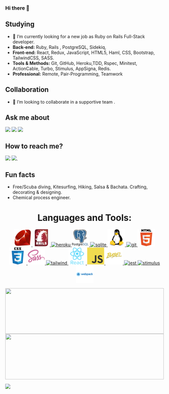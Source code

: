 
### Hi there 👋

## Studying
- 🔭 I’m currently looking for a new job as Ruby on Rails Full-Stack developer.
- **Back-end:** Ruby, Rails , PostgreSQL, Sidekiq,
- **Front-end:** React, Redux, JavaScript, HTML5, Haml, CSS, Bootstrap, TailwindCSS, SASS.
- **Tools & Methods:** Git, GitHub, Heroku,TDD, Rspec, Minitest, ActionCable, Turbo, Stimulus, AppSigna, Redis.
- **Professional:** Remote, Pair-Programming, Teamwork
  
## Collaboration
- 👯 I’m looking to collaborate in a supportive team .
## Ask me about
![](https://img.shields.io/badge/Ruby-CC342D?style=for-the-badge&logo=ruby&logoColor=white) ![](https://img.shields.io/badge/Ruby_on_Rails-CC0000?style=for-the-badge&logo=ruby-on-rails&logoColor=white) ![](https://img.shields.io/badge/JavaScript-323330?style=for-the-badge&logo=javascript&logoColor=F7DF1E) 
## How to reach me?
  [![](https://img.shields.io/badge/Gmail-D14836?style=for-the-badge&logo=gmail&logoColor=white)](https://mail.google.com/mail/?view=cm&source=mailto&to=polina.stamenova@gmail.com)  [![](https://img.shields.io/badge/LinkedIn-0077B5?style=for-the-badge&logo=linkedin&logoColor=white)](https://www.linkedin.com/in/polina-stamenova-a60766112/).
## Fun facts
- Free/Scuba diving, Kitesurfing, Hiking, Salsa & Bachata. Crafting, decorating & designing. 
- Chemical process engineer.

 <h1 align="center">Languages and Tools:</h1>
<p align="center">
    <a href="https://www.ruby-lang.org/en/" target="_blank"> 
    <img src="https://raw.githubusercontent.com/devicons/devicon/master/icons/ruby/ruby-original.svg" alt="ruby" width="55" height="55"/> 
  </a>
  <a href="https://rubyonrails.org" target="_blank"> 
    <img src="https://raw.githubusercontent.com/devicons/devicon/master/icons/rails/rails-original-wordmark.svg" alt="rails" width="55" height="55"/>
  </a>
    <a href="https://heroku.com" target="_blank"> 
    <img src="https://www.vectorlogo.zone/logos/heroku/heroku-icon.svg" alt="heroku" width="55" height="55"/>
  </a>
  <a href="https://www.postgresql.org" target="_blank"> 
    <img src="https://raw.githubusercontent.com/devicons/devicon/master/icons/postgresql/postgresql-original-wordmark.svg" alt="postgresql" width="55" height="55"/> 
  </a> 
  <a href="https://www.sqlite.org/" target="_blank"> 
    <img src="https://www.vectorlogo.zone/logos/sqlite/sqlite-icon.svg" alt="sqlite" width="55" height="55"/> 
  </a> 
    <a href="https://www.linux.org/" target="_blank">
    <img src="https://raw.githubusercontent.com/devicons/devicon/master/icons/linux/linux-original.svg" alt="linux" width="55" height="55"/>
  </a>
  <a href="https://git-scm.com/" target="_blank"> 
    <img src="https://www.vectorlogo.zone/logos/git-scm/git-scm-icon.svg" alt="git" width="55" height="55"/> 
  </a>
  <a href="https://www.w3.org/html/" target="_blank"> 
    <img src="https://raw.githubusercontent.com/devicons/devicon/master/icons/html5/html5-original-wordmark.svg" alt="html5" width="55" height="55"/>
  </a>
  <a href="https://www.w3schools.com/css/" target="_blank"> 
    <img src="https://raw.githubusercontent.com/devicons/devicon/master/icons/css3/css3-original-wordmark.svg" alt="css3" width="55" height="55"/>
  </a>
  <a href="https://sass-lang.com" target="_blank"> 
    <img src="https://raw.githubusercontent.com/devicons/devicon/master/icons/sass/sass-original.svg" alt="sass" width="55" height="55"/>
  </a>
  <a href="https://sass-lang.com" target="_blank"> 
    <img src="https://raw.githubusercontent.com/withastro/docs/refs/heads/main/public/logos/tailwind.svg" alt="tailwind" width="55" height="55"/>
  </a>  
  <a href="https://reactjs.org/" target="_blank"> 
    <img src="https://raw.githubusercontent.com/devicons/devicon/master/icons/react/react-original-wordmark.svg" alt="react" width="55" height="55"/>
  </a>

  <a href="https://developer.mozilla.org/en-US/docs/Web/JavaScript" target="_blank"> 
    <img src="https://raw.githubusercontent.com/devicons/devicon/master/icons/javascript/javascript-original.svg" alt="javascript" width="55" height="55"/>
  </a>
  <a href="https://babeljs.io/" target="_blank"> 
    <img src="https://raw.githubusercontent.com/github/explore/80688e429a7d4ef2fca1e82350fe8e3517d3494d/topics/babel/babel.png" alt="babel" width="55" height="55"/> 
  </a>
  <a href="https://jestjs.io" target="_blank"> 
    <img src="https://www.vectorlogo.zone/logos/jestjsio/jestjsio-icon.svg" alt="jest" width="55" height="55"/>
  </a>

  <a href="https://turbo.io" target="_blank"> 
    <img src="https://raw.githubusercontent.com/gilbarbara/logos/refs/heads/main/logos/stimulus.svg" alt="stimulus" width="55" height="55"/>
  </a>
  <a href="https://webpack.js.org" target="_blank"> 
    <img src="https://raw.githubusercontent.com/devicons/devicon/d00d0969292a6569d45b06d3f350f463a0107b0d/icons/webpack/webpack-original-wordmark.svg" alt="webpack" width="55" height="55"/> 
  </a> 
</p>


<p>
<a href="(https://github.com/anuraghazra/github-readme-stats)">
  <img align="center" height="145px" src="https://github-readme-stats.vercel.app/api?username=PolinaStamenova&show_icons=true&bg_color=fbfaf9&hide_border=true&line_height=21" style="width:100%;"  />
  <img align="center" height="145px" src="https://github-readme-stats.vercel.app/api/top-langs/?username=PolinaStamenova&hide=html&layout=compact&bg_color=fbfaf9&hide_border=true&" style="width:100%;"  />
</a>
 </p>
<p align="left"> <img src="https://komarev.com/ghpvc/?username=PolinaStamenova&label=Profile%20views&color=0e75b6&style=flat" /> </p>
